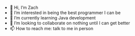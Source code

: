- 👋 Hi, I’m Zach
- 👀 I’m interested in being the best programmer I can be
- 🌱 I’m currently learning Java development
- 💞️ I’m looking to collaborate on nothing until I can get better
- 📫 How to reach me: talk to me in person

<!---
Zman04/Zman04 is a ✨ special ✨ repository because its `README.md` (this file) appears on your GitHub profile.
You can click the Preview link to take a look at your changes.
--->
